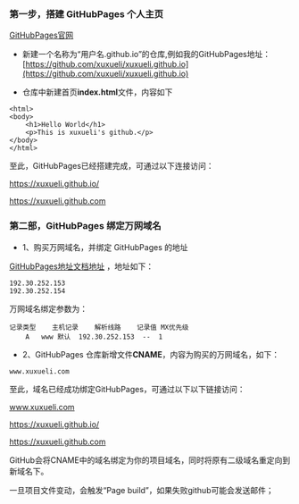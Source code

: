 ### 第一步，搭建 GitHubPages 个人主页
[GitHubPages官网](https://pages.github.com/)

- 新建一个名称为“用户名.github.io”的仓库,例如我的GitHubPages地址：[https://github.com/xuxueli/xuxueli.github.io](https://github.com/xuxueli/xuxueli.github.io)

- 仓库中新建首页**index.html**文件，内容如下
```
<html>
<body>
    <h1>Hello World</h1>
    <p>This is xuxueli's github.</p>
</body>
</html>
```
至此，GitHubPages已经搭建完成，可通过以下连接访问：

https://xuxueli.github.io/

https://xuxueli.github.com

### 第二部，GitHubPages 绑定万网域名

- 1、购买万网域名，并绑定 GitHubPages 的地址

[GitHubPages地址文档地址](https://help.github.com/articles/setting-up-an-apex-domain/) ，地址如下：
```
192.30.252.153
192.30.252.154
```

万网域名绑定参数为：
```
记录类型 	主机记录 	解析线路 	记录值	MX优先级 
 	A	www	默认	192.30.252.153	--	1
```

- 2、GitHubPages 仓库新增文件**CNAME**，内容为购买的万网域名，如下：
```
www.xuxueli.com
```

至此，域名已经成功绑定GitHubPages，可通过以下以下链接访问：

www.xuxueli.com

https://xuxueli.github.io/

https://xuxueli.github.com

GitHub会将CNAME中的域名绑定为你的项目域名，同时将原有二级域名重定向到新域名下。

一旦项目文件变动，会触发“Page build”，如果失败github可能会发送邮件；